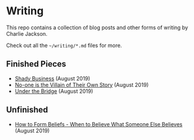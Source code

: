 # Writing

This repo contains a collection of blog posts and other forms of writing by Charlie Jackson.

Check out all the `~/writing/*.md` files for more.

## Finished Pieces

- [Shady Business](writing/shady-business.md) (August 2019)
- [No-one is the Villain of Their Own Story](writing/no-villains.md) (August 2019)
- [Under the Bridge](writing/under-the-bridge.md) (August 2019)

## Unfinished

- [How to Form Beliefs - When to Believe What Someone Else Believes](writing/forming-beliefs.md) (August 2019)
